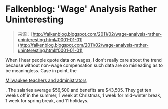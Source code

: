 <!--yml
category: 未分类
date: 2024-05-12 21:07:41
-->

# Falkenblog: 'Wage' Analysis Rather Uninteresting

> 来源：[http://falkenblog.blogspot.com/2011/02/wage-analysis-rather-uninteresting.html#0001-01-01](http://falkenblog.blogspot.com/2011/02/wage-analysis-rather-uninteresting.html#0001-01-01)

When I hear people quote data on wages, I don't really care about the trend because without non-wage compensation such data are so misleading as to be meaningless. Case in point, the

[Milwaukee teachers and administrators](http://online.wsj.com/article/SB10001424052748704535004575348980568232888.html)

. The salaries average $56,500 and benefits are $43,505\. They get ten weeks off in the summer, 1 week at Christmas, 1 week for mid-winter break, 1 week for spring break, and 11 holidays.